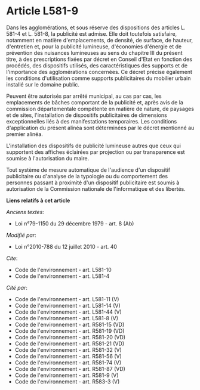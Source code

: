 # Article L581-9

Dans les agglomérations, et sous réserve des dispositions des articles L. 581-4 et L. 581-8, la publicité est admise. Elle
doit toutefois satisfaire, notamment en matière d'emplacements, de densité, de surface, de hauteur, d'entretien et, pour la
publicité lumineuse, d'économies d'énergie et de prévention des nuisances lumineuses au sens du chapitre III du présent
titre, à des prescriptions fixées par décret en Conseil d'Etat en fonction des procédés, des dispositifs utilisés, des
caractéristiques des supports et de l'importance des agglomérations concernées.  Ce décret précise également les conditions
d'utilisation comme supports publicitaires du mobilier urbain installé sur le domaine public.

Peuvent être autorisés par arrêté municipal, au cas par cas, les emplacements de bâches comportant de la publicité et, après
avis de la commission départementale compétente en matière de nature, de paysages et de sites, l'installation de dispositifs
publicitaires de dimensions exceptionnelles liés à des manifestations temporaires. Les conditions d'application du présent
alinéa sont déterminées par le décret mentionné au premier alinéa. 

L'installation des dispositifs de publicité lumineuse autres que ceux qui supportent des affiches éclairées par projection ou
par transparence est soumise à l'autorisation du maire.

Tout système de mesure automatique de l'audience d'un dispositif publicitaire ou d'analyse de la typologie ou du comportement
des personnes passant à proximité d'un dispositif publicitaire est soumis à autorisation de la Commission nationale de
l'informatique et des libertés.

**Liens relatifs à cet article**

_Anciens textes_:

  - Loi n°79-1150 du 29 décembre 1979 - art. 8 (Ab)

_Modifié par_:

  - Loi n°2010-788 du 12 juillet 2010 - art. 40

_Cite_:

  - Code de l'environnement - art. L581-10
  - Code de l'environnement - art. L581-4

_Cité par_:

  - Code de l'environnement - art. L581-11 (V)
  - Code de l'environnement - art. L581-14 (V)
  - Code de l'environnement - art. L581-44 (V)
  - Code de l'environnement - art. L581-8 (V)
  - Code de l'environnement - art. R581-15 (VD)
  - Code de l'environnement - art. R581-19 (VD)
  - Code de l'environnement - art. R581-20 (VD)
  - Code de l'environnement - art. R581-21 (VD)
  - Code de l'environnement - art. R581-32 (V)
  - Code de l'environnement - art. R581-56 (V)
  - Code de l'environnement - art. R581-74 (V)
  - Code de l'environnement - art. R581-87 (VD)
  - Code de l'environnement - art. R581-9 (V)
  - Code de l'environnement - art. R583-3 (V)
